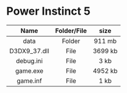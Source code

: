 # Power Instinct 5

| Name | Folder/File | size |
| :-------: | :------: | :------: |
| data | Folder | 911 mb |
| D3DX9_37.dll | File | 3699 kb |
| debug.ini | File | 3 kb |
| game.exe | File | 4952 kb |
| game.inf | File | 1 kb |

